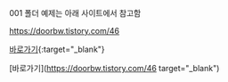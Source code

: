 001 폴더 예제는 아래 사이트에서 참고함

https://doorbw.tistory.com/46


[바로가기](https://doorbw.tistory.com/46){:target="_blank"}


[바로가기](https://doorbw.tistory.com/46 target="_blank")


